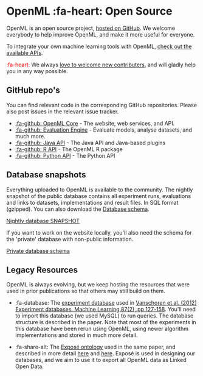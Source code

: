 <link rel="stylesheet" href="https://maxcdn.bootstrapcdn.com/font-awesome/4.6.1/css/font-awesome.min.css">

# OpenML :fa-heart: Open Source

OpenML is an open source project, <a href="https://github.com/openml">hosted on GitHub</a>. We welcome everybody to help improve OpenML, and make it more useful for everyone.

To integrate your own machine learning tools with OpenML, [check out the available APIs](APIs).

<span style="color:red">:fa-heart:</span> We always [love to welcome new contributers](Contributing), and will gladly help you in any way possible.


## GitHub repo's
You can find relevant code in the corresponding GitHub repositories. Please also post issues in the relevant issue tracker.

* <a href="https://github.com/openml/OpenML">:fa-github: OpenML Core</a> - The website, web services, and API.
* <a href="https://github.com/openml/EvaluationEngine">:fa-github: Evaluation Engine</a> - Evaluate models, analyse datasets, and much more.
* <a href="https://github.com/openml/java">:fa-github: Java API</a> - The Java API and Java-based plugins
* <a href="https://github.com/openml/r">:fa-github: R API</a> - The OpenML R package
* <a href="https://github.com/openml/python">:fa-github: Python API</a> - The Python API

## Database snapshots
Everything uploaded to OpenML is available to the community. The nightly snapshot of the public database contains all experiment runs, evaluations and links to datasets, implementations and result files. In SQL format (gzipped). You can also download the <a href="https://www.openml.org/img/expdbschema2.png">Database schema</a>.

<a href="https://www.openml.org/downloads/ExpDB_SNAPSHOT.sql.gz" class="btn btn-primary"><i class="fa fa-cloud-download fa-lg"></i> Nightly database SNAPSHOT</a>

If you want to work on the website locally, you'll also need the schema for the 'private' database with non-public information.

<a href="https://www.openml.org/downloads/openml.sql.gz" class="btn btn-primary"><i class="fa fa-cloud-download fa-lg"></i> Private database schema</a>

## Legacy Resources
OpenML is always evolving, but we keep hosting the resources that were used in prior publications so that others may still build on them.

* :fa-database: The <a href="https://www.openml.org/downloads/ExpDB2012.sql.gz">experiment database</a> used in <a href="http://link.springer.com/article/10.1007%2Fs10994-011-5277-0">Vanschoren et al. (2012) Experiment databases. Machine Learning 87(2), pp 127-158</a>. You'll need to import this database (we used MySQL) to run queries. The database structure is described in the paper. Note that most of the experiments in this database have been rerun using OpenML, using newer algorithm implementations and stored in much more detail.

* :fa-share-alt: The <a href="https://www.openml.org/downloads/expose.owl">Exposé ontology</a> used in the same paper, and described in more detail <a href="https://lirias.kuleuven.be/bitstream/123456789/273222/1/sokd10.pdf">here</a> and <a href="http://kt.ijs.si/janez_kranjc/dmo_jamboree/Expose.pdf">here</a>. Exposé is used in designing our databases, and we aim to use it to export all OpenML data as Linked Open Data.
